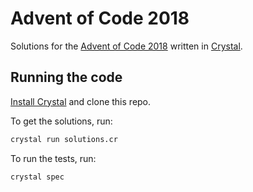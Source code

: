 # Advent of Code 2018

Solutions for the [Advent of Code 2018](http://adventofcode.com/2018) written in [Crystal](https://crystal-lang.org/).

## Running the code

[Install Crystal](https://crystal-lang.org/docs/installation/) and clone this repo.

To get the solutions, run:

```bash
crystal run solutions.cr
```

To run the tests, run:

```bash
crystal spec
```